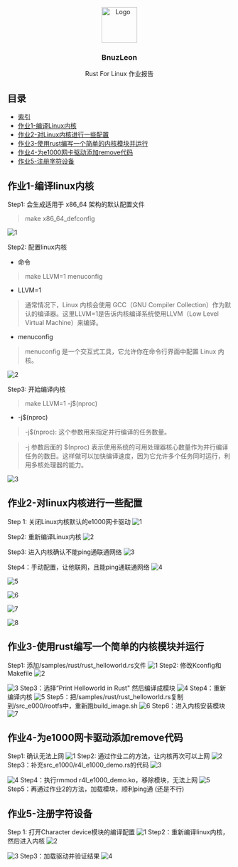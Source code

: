 <p align="center">
  <img src="imgs/bnuzleon.jpg" alt="Logo" width=80 height=80>
  <h3 align="center">BnuzLeon</h3>
  <p align="center">
    Rust For Linux 作业报告
  <br>
</p>


## 目录

- [索引](#目录)
- [作业1-编译Linux内核](#作业1-编译linux内核)
- [作业2-对Linux内核进行一些配置](#作业2-对linux内核进行一些配置)
- [作业3-使用rust编写一个简单的内核模块并运行](#作业3-使用rust编写一个简单的内核模块并运行)
- [作业4-为e1000网卡驱动添加remove代码](#作业4-为e1000网卡驱动添加remove代码)
- [作业5-注册字符设备](#作业5-注册字符设备)

## 作业1-编译linux内核

Step1: 会生成适用于 x86_64 架构的默认配置文件

> make x86_64_defconfig

![1](imgs\exercises_01\1.png)

Step2: 配置linux内核

- 命令

> make LLVM=1 menuconfig

- LLVM=1

> 通常情况下，Linux 内核会使用 GCC（GNU Compiler Collection）作为默认的编译器。这里LLVM=1是告诉内核编译系统使用LLVM（Low Level Virtual Machine）来编译。

- menuconfig

> menuconfig 是一个交互式工具，它允许你在命令行界面中配置 Linux 内核。

![2](imgs\exercises_01\2.png)

Step3: 开始编译内核

> make LLVM=1 -j$(nproc)

- -j$(nproc)

> -j$(nproc): 这个参数用来指定并行编译的任务数量。

> -j 参数后面的 $(nproc) 表示使用系统的可用处理器核心数量作为并行编译任务的数目。这样做可以加快编译速度，因为它允许多个任务同时运行，利用多核处理器的能力。

![3](imgs\exercises_01\3.png)



## 作业2-对linux内核进行一些配置

Step 1: 关闭Linux内核默认的e1000网卡驱动
![1](imgs\exercises_02\1.png)

Step2: 重新编译Linux内核
![2](imgs\exercises_02\2.png)

Step3: 进入内核确认不能ping通联通网络
![3](imgs\exercises_02\3.png)

Step4：手动配置，让他联网，且能ping通联通网络
![4](imgs\exercises_02\4.png)

![5](imgs\exercises_02\5.png)

![6](imgs\exercises_02\6.png)

![7](imgs\exercises_02\7.png)

![8](imgs\exercises_02\8.png)





## 作业3-使用rust编写一个简单的内核模块并运行
Step1: 添加/samples/rust/rust_helloworld.rs文件
![1](imgs\exercises_03\1.png)
Step2: 修改Kconfig和Makefile
![2](imgs\exercises_03\2.png)

![3](imgs\exercises_03\3.png)
Step3：选择“Print Helloworld in Rust" 然后编译成模块
![4](imgs\exercises_03\4.png)
Step4：重新编译内核
![5](imgs\exercises_03\5.png)
Step5：把/samples/rust/rust_helloworld.rs复制到/src_e000/rootfs中，重新跑build_image.sh
![6](imgs\exercises_03\6.png)
Step6：进入内核安装模块
![7](imgs\exercises_03\7.png)



## 作业4-为e1000网卡驱动添加remove代码
Step1: 确认无法上网
![1](imgs\exercises_04\1.png)
Step2: 通过作业二的方法，让内核再次可以上网
![2](imgs\exercises_04\2.png)
Step3：补充src_e1000/r4l_e1000_demo.rs的代码
![3](imgs\exercises_04\3.png)

![4](imgs\exercises_04\4.png)
Step4：执行rmmod r4l_e1000_demo.ko，移除模块，无法上网
![5](imgs\exercises_04\5.png)
Step5：再通过作业2的方法，加载模块，顺利ping通 (还是不行)





## 作业5-注册字符设备

Step 1: 打开Character device模块的编译配置
![1](imgs\exercises_05\1.png)
Step2：重新编译linux内核，然后进入内核
![2](imgs\exercises_05\2.png)

![3](imgs\exercises_05\3.png)
Step3：加载驱动并验证结果
![4](imgs\exercises_05\4.png)